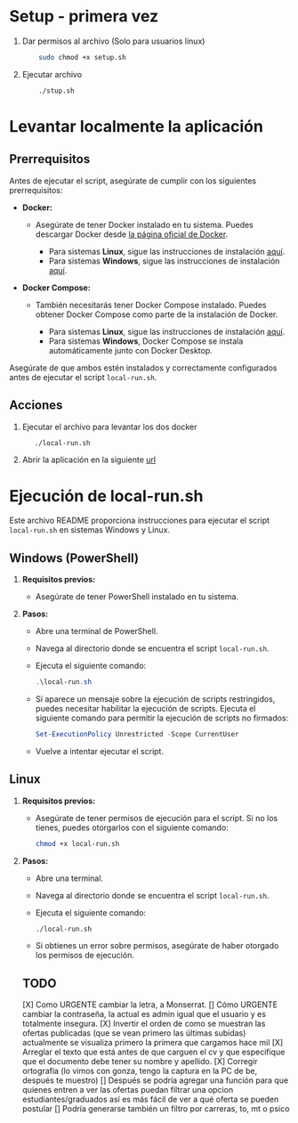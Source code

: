 # Setup - primera vez
1. Dar permisos al archivo (Solo para usuarios linux)
    ```bash
        sudo chmod +x setup.sh
    ```
2. Ejecutar archivo
    ```bash
        ./stup.sh
    ```

# Levantar localmente la aplicación

## Prerrequisitos

Antes de ejecutar el script, asegúrate de cumplir con los siguientes prerrequisitos:

- **Docker:**
   - Asegúrate de tener Docker instalado en tu sistema. Puedes descargar Docker desde [la página oficial de Docker](https://docs.docker.com/get-docker/).

      - Para sistemas **Linux**, sigue las instrucciones de instalación [aquí](https://docs.docker.com/get-docker/).
      - Para sistemas **Windows**, sigue las instrucciones de instalación [aquí](https://docs.docker.com/desktop/install/windows/).

- **Docker Compose:**
   - También necesitarás tener Docker Compose instalado. Puedes obtener Docker Compose como parte de la instalación de Docker.

      - Para sistemas **Linux**, sigue las instrucciones de instalación [aquí](https://docs.docker.com/compose/install/).
      - Para sistemas **Windows**, Docker Compose se instala automáticamente junto con Docker Desktop.

Asegúrate de que ambos estén instalados y correctamente configurados antes de ejecutar el script `local-run.sh`.


## Acciones

1. Ejecutar el archivo para levantar los dos docker

   ```bash
      ./local-run.sh
   ```

2. Abrir la aplicación en la siguiente [url](localhost:8080)


# Ejecución de local-run.sh

Este archivo README proporciona instrucciones para ejecutar el script `local-run.sh` en sistemas Windows y Linux.

## Windows (PowerShell)

1. **Requisitos previos:**
   - Asegúrate de tener PowerShell instalado en tu sistema.

2. **Pasos:**
   - Abre una terminal de PowerShell.
   - Navega al directorio donde se encuentra el script `local-run.sh`.
   - Ejecuta el siguiente comando:

     ```powershell
     .\local-run.sh
     ```

   - Si aparece un mensaje sobre la ejecución de scripts restringidos, puedes necesitar habilitar la ejecución de scripts. Ejecuta el siguiente comando para permitir la ejecución de scripts no firmados:

     ```powershell
     Set-ExecutionPolicy Unrestricted -Scope CurrentUser
     ```

   - Vuelve a intentar ejecutar el script.

## Linux

1. **Requisitos previos:**
   - Asegúrate de tener permisos de ejecución para el script. Si no los tienes, puedes otorgarlos con el siguiente comando:

     ```bash
     chmod +x local-run.sh
     ```

2. **Pasos:**
   - Abre una terminal.
   - Navega al directorio donde se encuentra el script `local-run.sh`.
   - Ejecuta el siguiente comando:

     ```bash
     ./local-run.sh
     ```

   - Si obtienes un error sobre permisos, asegúrate de haber otorgado los permisos de ejecución.

   ## TODO

   [X] Como URGENTE cambiar la letra, a Monserrat.
   [] Cómo URGENTE cambiar la contraseña, la actual es admin igual que el usuario y es totalmente insegura.
   [X] Invertir el orden de como se muestran las ofertas publicadas (que se vean primero las últimas subidas) actualmente se visualiza primero la primera que cargamos hace mil
   [X] Arreglar el texto que está antes de que carguen el cv y que especifique que el documento debe tener su nombre y apellido.
   [X] Corregir ortografía (lo vimos con gonza, tengo la captura en la PC de be, después te muestro)
   [] Después se podría agregar una función para que quienes entren a ver las ofertas puedan filtrar una opcion estudiantes/graduados así es más fácil de ver a qué oferta se pueden postular
   [] Podría generarse también un filtro por carreras, to, mt o psico